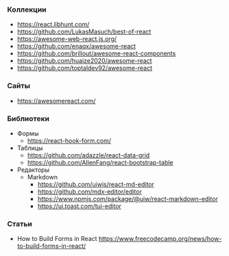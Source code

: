 
### Коллекции

- https://react.libhunt.com/
- https://github.com/LukasMasuch/best-of-react
- https://awesome-web-react.js.org/
- https://github.com/enaqx/awesome-react
- https://github.com/brillout/awesome-react-components
- https://github.com/huaize2020/awesome-react
- https://github.com/toptaldev92/awesome-react

### Сайты

- https://awesomereact.com/

### Библиотеки

- Формы
    - https://react-hook-form.com/
- Таблицы
    - https://github.com/adazzle/react-data-grid
    - https://github.com/AllenFang/react-bootstrap-table
- Редакторы
    - Markdown
        - https://github.com/uiwjs/react-md-editor
        - https://github.com/mdx-editor/editor
        - https://www.npmjs.com/package/@uiw/react-markdown-editor
        - https://ui.toast.com/tui-editor

### Статьи

- How to Build Forms in React https://www.freecodecamp.org/news/how-to-build-forms-in-react/